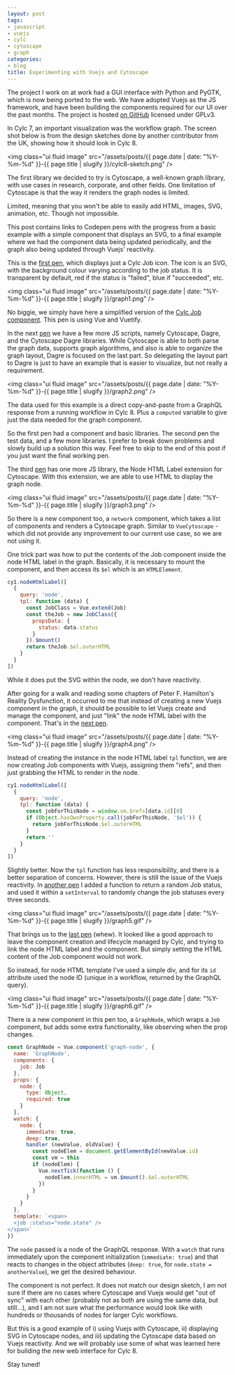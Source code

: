 ```yaml
---
layout: post
tags:
- javascript
- vuejs
- cylc
- cytoscape
- graph
categories:
- blog
title: Experimenting with Vuejs and Cytoscape
---
```


The project I work on at work had a GUI interface with Python and PyGTK, which is now being
ported to the web. We have adopted Vuejs as the JS framework, and have been building the
components required for our UI over the past months. The project is hosted
[on GitHub](https://github.com/cylc/cylc-ui) licensed under GPLv3.

In Cylc 7, an important visualization was the workflow graph. The screen shot below is from
the design sketches done by another contributor from the UK, showing how it should look in
Cylc 8.

<img class="ui fluid image" src="/assets/posts/{{ page.date | date: "%Y-%m-%d" }}-{{ page.title | slugify }}/cylc8-sketch.png" />

The first library we decided to try is Cytoscape, a well-known graph library, with use cases
in research, corporate, and other fields. One limitation of Cytoscape is that the way it renders
the graph nodes is limited.

Limited, meaning that you won't be able to easily add HTML, images, SVG, animation, etc. Though
not impossible.

<!--more-->

This post contains links to Codepen pens with the progress from a basic example with
a simple component that displays an SVG, to a final example where we had the component
data being updated periodically, and the graph also being updated through Vuejs'
reactivity.

This is the [first pen](https://codepen.io/kinow/pen/OJJELJe), which displays just a
Cylc Job icon. The icon is an SVG, with the background colour varying according to the
job status. It is transparent by default, red if the status is "failed", blue if
"succeeded", etc.

<img class="ui fluid image" src="/assets/posts/{{ page.date | date: "%Y-%m-%d" }}-{{ page.title | slugify }}/graph1.png" />

No biggie, we simply have here a simplified version of the
[Cylc Job component](https://github.com/cylc/cylc-ui/blob/c9920f21ffdc96e82038cc480f11adba28310ff5/src/components/cylc/Job.vue).
This pen is using Vue and Vuetify.

In the next [pen](https://codepen.io/kinow/pen/YzzvKwR?editors=1010) we have a few more JS scripts, namely Cytoscape,
Dagre, and the Cytoscape Dagre libraries. While Cytoscape is able to both parse the graph data, supports graph
algorithms, and also is able to organize the graph layout, Dagre is focused on the last part. So delegating the
layout part to Dagre is just to have an example that is easier to visualize, but not really a requirement.

<img class="ui fluid image" src="/assets/posts/{{ page.date | date: "%Y-%m-%d" }}-{{ page.title | slugify }}/graph2.png" />

The data used for this example is a direct copy-and-paste from a GraphQL response from
a running workflow in Cylc 8. Plus a `computed` variable to give just the data needed for the
graph component.

So the first pen had a component and basic libraries. The second pen the test data, and a few more libraries.
I prefer to break down problems and slowly build up a solution this way. Feel free to skip to the end of this
post if you just want the final working pen.

The third [pen](https://codepen.io/kinow/pen/oNNJreG?editors=1010) has one more JS library,
the Node HTML Label extension for Cytoscape. With this extension, we are able to use HTML
to display the graph node.

<img class="ui fluid image" src="/assets/posts/{{ page.date | date: "%Y-%m-%d" }}-{{ page.title | slugify }}/graph3.png" />

So there is a new component too, a `network` component, which takes a list of components and renders
a Cytoscape graph. Similar to `VueCytoscape` - which did not provide any improvement to our current
use case, so we are not using it.

One trick part was how to put the contents of the Job component inside the node HTML label
in the graph. Basically, it is necessary to mount the component, and then access its `$el`
which is an `HTMLElement`.

```js
cy1.nodeHtmlLabel([
  {
    query: 'node',
    tpl: function (data) {
      const JobClass = Vue.extend(Job)
      const theJob = new JobClass({
        propsData: {
          status: data.status
        }
      }).$mount()
      return theJob.$el.outerHTML
    }
  }
])
```

While it does put the SVG within the node, we don't have reactivity.

After going for a walk and reading some chapters of Peter F. Hamilton's Reality Dysfunction,
it occurred to me that instead of creating a new Vuejs component in the graph, it should be possible
to let Vuejs create and manage the component, and just "link" the node HTML label with the component.
That's in the [next pen](https://codepen.io/kinow/pen/eYYbwXB?editors=1010).

<img class="ui fluid image" src="/assets/posts/{{ page.date | date: "%Y-%m-%d" }}-{{ page.title | slugify }}/graph4.png" />

Instead of creating the instance in the node HTML label `tpl` function, we are now creating Job
components with Vuejs, assigning them "refs", and then just grabbing the HTML to render in the
node.

```js
cy1.nodeHtmlLabel([
  {
    query: 'node',
    tpl: function (data) {
      const jobForThisNode = window.vm.$refs[data.id][0]
      if (Object.hasOwnProperty.call(jobForThisNode, '$el')) {
        return jobForThisNode.$el.outerHTML
      }
      return ''
    }
  }
])
```

Slightly better. Now the `tpl` function has less responsibility, and there is a better separation
of concerns. However, there is still the issue of the Vuejs reactivity. In [another pen](https://codepen.io/kinow/pen/abbPeqj)
I added a function to return a random Job status, and used it within a `setInterval` to
randomly change the job statuses every three seconds.

<img class="ui fluid image" src="/assets/posts/{{ page.date | date: "%Y-%m-%d" }}-{{ page.title | slugify }}/graph5.gif" />

That brings us to the [last pen](https://codepen.io/kinow/pen/XWWOrvW) (whew). It looked like a good
approach to leave the component creation and lifecycle managed by Cylc, and trying to link the node
HTML label and the component. But simply setting the HTML content of the Job component would not work.

So instead, for node HTML template I've used a simple div, and for its `id` attribute used the
node ID (unique in a workflow, returned by the GraphQL query).

<img class="ui fluid image" src="/assets/posts/{{ page.date | date: "%Y-%m-%d" }}-{{ page.title | slugify }}/graph6.gif" />

There is a new component in this pen too, a `GraphNode`, which wraps a `Job` component, but adds
some extra functionality, like observing when the prop changes.

```js
const GraphNode = Vue.component('graph-node', {
  name: 'GraphNode',
  components: {
    job: Job
  },
  props: {
    node: {
      type: Object,
      required: true
    }
  },
  watch: {
    node: {
      immediate: true,
      deep: true,
      handler (newValue, oldValue) {
        const nodeElem = document.getElementById(newValue.id)
        const vm = this
        if (nodeElem) {
          Vue.nextTick(function () {
            nodeElem.innerHTML = vm.$mount().$el.outerHTML
          })
        }
      }
    }
  },
  template: `<span>
  <job :status="node.state" />
</span>`
})
```

The `node` passed is a node of the GraphQL response. With a `watch` that runs immediately upon
the component initialization (`immediate: true`) and that reacts to changes in the object
attributes (`deep: true`, for `node.state = anotherValue`), we get the desired behaviour.

The component is not perfect. It does not match our design sketch, I am not sure if there are
no cases where Cytoscape and Vuejs would get "out of sync" with each other (probably not as
both are using the same data, but still...), and I am not sure what the performance would look
like with hundreds or thousands of nodes for larger Cylc workflows.

But this is a good example of i) using Vuejs with Cytoscape, ii) displaying SVG in Cytoscape nodes,
and iii) updating the Cytoscape data based on Vuejs reactivity. And we will probably use some of what
was learned here for building the new web interface for Cylc 8.

Stay tuned!
